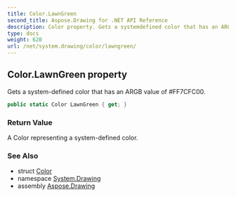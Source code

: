 ```yaml
---
title: Color.LawnGreen
second_title: Aspose.Drawing for .NET API Reference
description: Color property. Gets a systemdefined color that has an ARGB value of FF7CFC00
type: docs
weight: 620
url: /net/system.drawing/color/lawngreen/
---
```

## Color.LawnGreen property

Gets a system-defined color that has an ARGB value of #FF7CFC00.

```csharp
public static Color LawnGreen { get; }
```

### Return Value

A Color representing a system-defined color.

### See Also

* struct [Color](../)
* namespace [System.Drawing](../../color/)
* assembly [Aspose.Drawing](../../../)


